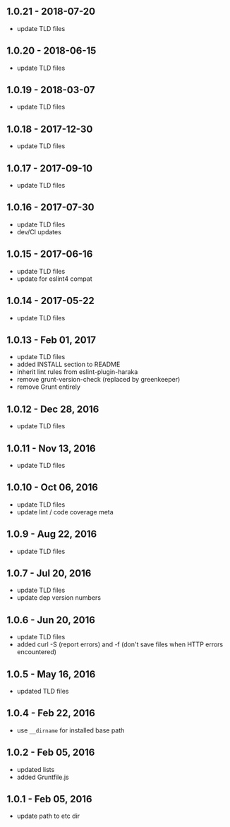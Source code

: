 
## 1.0.21 - 2018-07-20

* update TLD files

## 1.0.20 - 2018-06-15

* update TLD files

## 1.0.19 - 2018-03-07

* update TLD files

## 1.0.18 - 2017-12-30

* update TLD files

## 1.0.17 - 2017-09-10

* update TLD files

## 1.0.16 - 2017-07-30

* update TLD files
* dev/CI updates

## 1.0.15 - 2017-06-16

* update TLD files
* update for eslint4 compat

## 1.0.14 - 2017-05-22

* update TLD files

## 1.0.13 - Feb 01, 2017

* update TLD files
* added INSTALL section to README
* inherit lint rules from eslint-plugin-haraka
* remove grunt-version-check (replaced by greenkeeper)
* remove Grunt entirely

## 1.0.12 - Dec 28, 2016

* update TLD files

## 1.0.11 - Nov 13, 2016

* update TLD files

## 1.0.10 - Oct 06, 2016

* update TLD files
* update lint / code coverage meta

## 1.0.9 - Aug 22, 2016

* update TLD files

## 1.0.7 - Jul 20, 2016

* update TLD files
* update dep version numbers

## 1.0.6 - Jun 20, 2016

* update TLD files
* added curl -S (report errors) and -f (don't save files when HTTP errors encountered)

## 1.0.5 - May 16, 2016

* updated TLD files

## 1.0.4 - Feb 22, 2016

* use `__dirname` for installed base path

## 1.0.2 - Feb 05, 2016

* updated lists
* added Gruntfile.js

## 1.0.1 - Feb 05, 2016

* update path to etc dir
